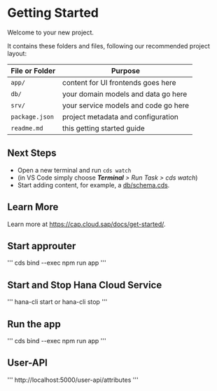 # Getting Started

Welcome to your new project.

It contains these folders and files, following our recommended project layout:

File or Folder | Purpose
---------|----------
`app/` | content for UI frontends goes here
`db/` | your domain models and data go here
`srv/` | your service models and code go here
`package.json` | project metadata and configuration
`readme.md` | this getting started guide


## Next Steps

- Open a new terminal and run `cds watch` 
- (in VS Code simply choose _**Terminal** > Run Task > cds watch_)
- Start adding content, for example, a [db/schema.cds](db/schema.cds).


## Learn More

Learn more at https://cap.cloud.sap/docs/get-started/.

## Start approuter
'''
cds bind --exec npm run app
'''

## Start and Stop Hana Cloud Service
'''
hana-cli start or hana-cli stop
'''

## Run the app

'''
cds bind --exec npm run app 
'''

## User-API
'''
http://localhost:5000/user-api/attributes
'''